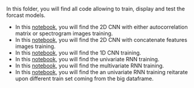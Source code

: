 In this folder, you will find all code allowing to train, display and test the forcast models.
* In this [notebook](Copie_de_Cnn_2D.ipynb), you will find the 2D CNN with either autocorrelation matrix or spectrogram images training.
* In this [notebook](Cnn_2D.ipynb), you will find the 2D CNN with concatenate features images training.
* In this [notebook](model_cnn_to_predict.ipynb), you will find the 1D CNN training.
* In this [notebook](model_cnn_to_predict.ipynb), you will find the univariate RNN training.
* In this [notebook](model_cnn_to_predict.ipynb), you will find the multivariate RNN training.
* In this [notebook](model_cnn_to_predict.ipynb), you will find the an univariate RNN training reitarate upon different train set coming from the big dataframe.

